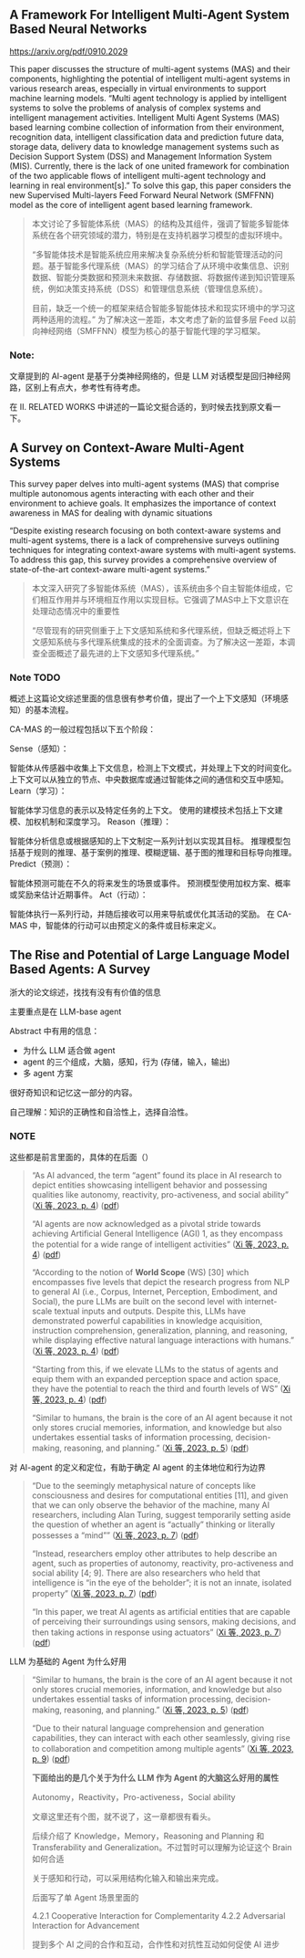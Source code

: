 ## A Framework For Intelligent Multi-Agent System Based Neural Networks

https://arxiv.org/pdf/0910.2029

This paper discusses the structure of multi-agent systems (MAS) and their components, highlighting the potential of intelligent multi-agent systems in various research areas, especially in virtual environments to support machine learning models.
“Multi agent technology is applied by intelligent systems to solve the problems of analysis of complex systems and intelligent management activities. Intelligent Multi Agent Systems (MAS) based learning combine collection of information from their environment, recognition data, intelligent classification data and prediction future data, storage data, delivery data to knowledge management systems such as Decision Support System (DSS) and Management Information System (MIS).
Currently, there is the lack of one united framework for combination of the two applicable flows of intelligent multi-agent technology and learning in real environment[s].”
To solve this gap, this paper considers the new  Supervised Multi-layers Feed
Forward Neural Network (SMFFNN) model as the core of intelligent agent based learning framework.

> 本文讨论了多智能体系统（MAS）的结构及其组件，强调了智能多智能体系统在各个研究领域的潜力，特别是在支持机器学习模型的虚拟环境中。
> 
> “多智能体技术是智能系统应用来解决复杂系统分析和智能管理活动的问题。基于智能多代理系统（MAS）的学习结合了从环境中收集信息、识别数据、智能分类数据和预测未来数据、存储数据、将数据传递到知识管理系统，例如决策支持系统（DSS）和管理信息系统（管理信息系统）。
> 
> 目前，缺乏一个统一的框架来结合智能多智能体技术和现实环境中的学习这两种适用的流程。”
> 为了解决这一差距，本文考虑了新的监督多层 Feed 
> 以前向神经网络（SMFFNN）模型为核心的基于智能代理的学习框架。

### Note:

文章提到的 AI-agent 是基于分类神经网络的，但是 LLM 对话模型是回归神经网路，区别上有点大，参考性有待考虑。

在 II. RELATED WORKS 中讲述的一篇论文挺合适的，到时候去找到原文看一下。

## A Survey on Context-Aware Multi-Agent Systems

This survey paper delves into multi-agent systems (MAS) that comprise multiple autonomous agents interacting with each other and their environment to achieve goals. It emphasizes the importance of context awareness in MAS for dealing with dynamic situations

“Despite existing research focusing on both context-aware systems and multi-agent systems, there is a lack of comprehensive surveys outlining techniques for integrating context-aware systems with multi-agent systems. To address this gap, this survey provides a comprehensive overview of state-of-the-art context-aware multi-agent systems.”

> 本文深入研究了多智能体系统（MAS），该系统由多个自主智能体组成，它们相互作用并与环境相互作用以实现目标。它强调了MAS中上下文意识在处理动态情况中的重要性
> 
> “尽管现有的研究侧重于上下文感知系统和多代理系统，但缺乏概述将上下文感知系统与多代理系统集成的技术的全面调查。为了解决这一差距，本调查全面概述了最先进的上下文感知多代理系统。”

### Note TODO

概述上这篇论文综述里面的信息很有参考价值，提出了一个上下文感知（环境感知）的基本流程。

CA-MAS 的一般过程包括以下五个阶段：

Sense（感知）：

智能体从传感器中收集上下文信息，检测上下文模式，并处理上下文的时间变化。
上下文可以从独立的节点、中央数据库或通过智能体之间的通信和交互中感知。
Learn（学习）：

智能体学习信息的表示以及特定任务的上下文。
使用的建模技术包括上下文建模、加权机制和深度学习。
Reason（推理）：

智能体分析信息或根据感知的上下文制定一系列计划以实现其目标。
推理模型包括基于规则的推理、基于案例的推理、模糊逻辑、基于图的推理和目标导向推理。
Predict（预测）：

智能体预测可能在不久的将来发生的场景或事件。
预测模型使用加权方案、概率或奖励来估计近期事件。
Act（行动）：

智能体执行一系列行动，并随后接收可以用来导航或优化其活动的奖励。
在 CA-MAS 中，智能体的行动可以由预定义的条件或目标来定义。

## The Rise and Potential of Large Language Model Based Agents: A Survey

浙大的论文综述，找找有没有有价值的信息

主要重点是在 LLM-base agent

Abstract 中有用的信息：
- 为什么 LLM 适合做 agent
- agent 的三个组成，大脑，感知，行为 (存储，输入，输出)
- 多 agent 方案

很好奇知识和记忆这一部分的内容。

自己理解：知识的正确性和自洽性上，选择自洽性。

### NOTE

这些都是前言里面的，具体的在后面（）

> “As AI advanced, the term “agent” found its place in AI research to depict entities showcasing intelligent behavior and possessing qualities like autonomy, reactivity, pro-activeness, and social ability” ([Xi 等, 2023, p. 4](zotero://select/library/items/MSCMC84I)) ([pdf](zotero://open-pdf/library/items/5AVJAJ5N?page=4&annotation=SCS34277))
> 
> “AI agents are now acknowledged as a pivotal stride towards achieving Artificial General Intelligence (AGI) 1, as they encompass the potential for a wide range of intelligent activities” ([Xi 等, 2023, p. 4](zotero://select/library/items/MSCMC84I)) ([pdf](zotero://open-pdf/library/items/5AVJAJ5N?page=4&annotation=PSCCIND2))
>
> “According to the notion of **World Scope** (WS) [30] which encompasses five levels that depict the research progress from NLP to general AI (i.e., Corpus, Internet, Perception, Embodiment, and Social), the pure LLMs are built on the second level with internet-scale textual inputs and outputs. Despite this, LLMs have demonstrated powerful capabilities in knowledge acquisition, instruction comprehension, generalization, planning, and reasoning, while displaying effective natural language interactions with humans.” ([Xi 等, 2023, p. 4](zotero://select/library/items/MSCMC84I)) ([pdf](zotero://open-pdf/library/items/5AVJAJ5N?page=4&annotation=9U6YZ4J6))
>
> “Starting from this, if we elevate LLMs to the status of agents and equip them with an expanded perception space and action space, they have the potential to reach the third and fourth levels of WS” ([Xi 等, 2023, p. 4](zotero://select/library/items/MSCMC84I)) ([pdf](zotero://open-pdf/library/items/5AVJAJ5N?page=4&annotation=M5JA65DZ))
>
> “Similar to humans, the brain is the core of an AI agent because it not only stores crucial memories, information, and knowledge but also undertakes essential tasks of information processing, decision-making, reasoning, and planning.” ([Xi 等, 2023, p. 5](zotero://select/library/items/MSCMC84I)) ([pdf](zotero://open-pdf/library/items/5AVJAJ5N?page=5&annotation=WQIV8PV8))

对 AI-agent 的定义和定位，有助于确定 AI agent 的主体地位和行为边界

> “Due to the seemingly metaphysical nature of concepts like consciousness and desires for computational entities [11], and given that we can only observe the behavior of the machine, many AI researchers, including Alan Turing, suggest temporarily setting aside the question of whether an agent is “actually” thinking or literally possesses a “mind”” ([Xi 等, 2023, p. 7](zotero://select/library/items/MSCMC84I)) ([pdf](zotero://open-pdf/library/items/5AVJAJ5N?page=7&annotation=UCIEB2GD))
>
> “Instead, researchers employ other attributes to help describe an agent, such as properties of autonomy, reactivity, pro-activeness and social ability [4; 9]. There are also researchers who held that intelligence is “in the eye of the beholder”; it is not an innate, isolated property” ([Xi 等, 2023, p. 7](zotero://select/library/items/MSCMC84I)) ([pdf](zotero://open-pdf/library/items/5AVJAJ5N?page=7&annotation=TRP4BART))
>
> “In this paper, we treat AI agents as artificial entities that are capable of perceiving their surroundings using sensors, making decisions, and then taking actions in response using actuators” ([Xi 等, 2023, p. 7](zotero://select/library/items/MSCMC84I)) ([pdf](zotero://open-pdf/library/items/5AVJAJ5N?page=7&annotation=5XT5MP4M))

LLM 为基础的 Agent 为什么好用

> “Similar to humans, the brain is the core of an AI agent because it not only stores crucial memories, information, and knowledge but also undertakes essential tasks of information processing, decision-making, reasoning, and planning.” ([Xi 等, 2023, p. 5](zotero://select/library/items/MSCMC84I)) ([pdf](zotero://open-pdf/library/items/5AVJAJ5N?page=5&annotation=WQIV8PV8))
>
> “Due to their natural language comprehension and generation capabilities, they can interact with each other seamlessly, giving rise to collaboration and competition among multiple agents” ([Xi 等, 2023, p. 9](zotero://select/library/items/MSCMC84I)) ([pdf](zotero://open-pdf/library/items/5AVJAJ5N?page=9&annotation=SJHAZLLP))
>
> **下面给出的是几个关于为什么 LLM 作为 Agent 的大脑这么好用的属性**
>
> Autonomy，Reactivity，Pro-activeness，Social ability
>
> 文章这里还有个图，就不说了，这一章都很有看头。
>
> 后续介绍了 Knowledge，Memory，Reasoning and Planning 和 Transferability and Generalization。不过暂时可以理解为论证这个 Brain 如何合适
>   
> 关于感知和行动，可以采用结构化输入和输出来完成。
>
> 后面写了单 Agent 场景里面的
>
> 4.2.1 Cooperative Interaction for Complementarity
> 4.2.2 Adversarial Interaction for Advancement
>
> 提到多个 AI 之间的合作和互动，合作性和对抗性互动如何促使 AI 进步